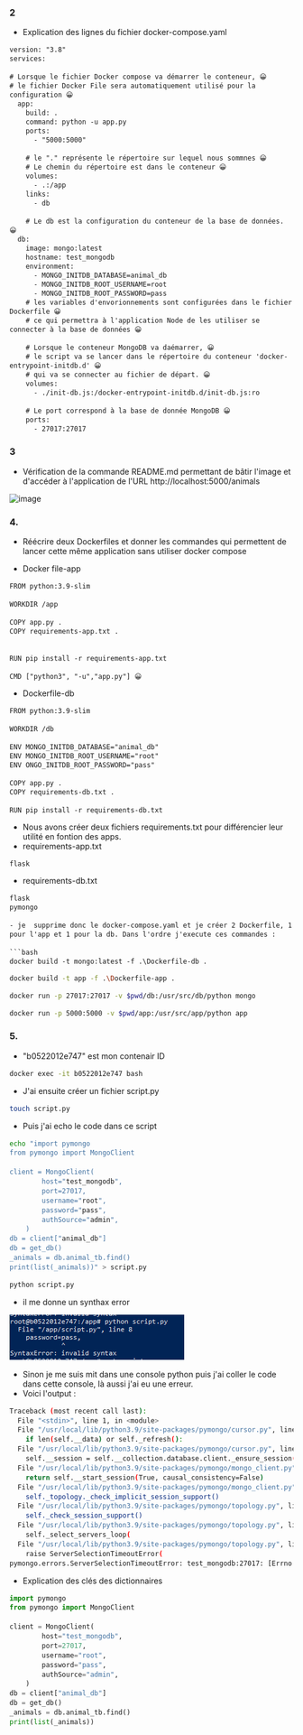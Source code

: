 ### 2

- Explication des lignes du fichier docker-compose.yaml

```
version: "3.8"
services:

# Lorsque le fichier Docker compose va démarrer le conteneur, 😀
# le fichier Docker File sera automatiquement utilisé pour la configuration 😀
  app:
    build: .
    command: python -u app.py
    ports:
      - "5000:5000"
      
    # le "." représente le répertoire sur lequel nous sommnes 😀
    # Le chemin du répertoire est dans le conteneur 😀
    volumes:
      - .:/app
    links:
      - db
    
    # Le db est la configuration du conteneur de la base de données. 😀
  db:
    image: mongo:latest 
    hostname: test_mongodb 
    environment:
      - MONGO_INITDB_DATABASE=animal_db
      - MONGO_INITDB_ROOT_USERNAME=root
      - MONGO_INITDB_ROOT_PASSWORD=pass
    # les variables d'envorionnements sont configurées dans le fichier Dockerfile 😀
    # ce qui permettra à l'application Node de les utiliser se connecter à la base de données 😀

    # Lorsque le conteneur MongoDB va daémarrer, 😀
    # le script va se lancer dans le répertoire du conteneur 'docker-entrypoint-initdb.d' 😀
    # qui va se connecter au fichier de départ. 😀
    volumes:
      - ./init-db.js:/docker-entrypoint-initdb.d/init-db.js:ro

    # Le port correspond à la base de donnée MongoDB 😀
    ports: 
      - 27017:27017
```
### 3

- Vérification de la commande README.md permettant de bâtir l'image et d'accéder à l'application de l'URL http://localhost:5000/animals

![image](https://github.com/Sombra26/docker-1-project-part-2/assets/108517832/8c06855f-97c5-4531-9440-342658e0a1e4)
### 4.
- Réécrire deux Dockerfiles et donner les commandes qui permettent de lancer cette même application sans utiliser docker compose

- Docker file-app

```
FROM python:3.9-slim

WORKDIR /app

COPY app.py .
COPY requirements-app.txt .


RUN pip install -r requirements-app.txt

CMD ["python3", "-u","app.py"] 😀
```
- Dockerfile-db

```
FROM python:3.9-slim

WORKDIR /db

ENV MONGO_INITDB_DATABASE="animal_db"
ENV MONGO_INITDB_ROOT_USERNAME="root"
ENV ONGO_INITDB_ROOT_PASSWORD="pass"

COPY app.py .
COPY requirements-db.txt .

RUN pip install -r requirements-db.txt
```
- Nous avons créer deux fichiers requirements.txt pour différencier leur utilité en fontion des apps.
- requirements-app.txt
```
flask
```

- requirements-db.txt
```
flask
pymongo

- je  supprime donc le docker-compose.yaml et je créer 2 Dockerfile, 1 pour l'app et 1 pour la db. Dans l'ordre j'execute ces commandes :

```bash
docker build -t mongo:latest -f .\Dockerfile-db .
```

```bash
docker build -t app -f .\Dockerfile-app .
```

```bash
docker run -p 27017:27017 -v $pwd/db:/usr/src/db/python mongo
```

```bash
docker run -p 5000:5000 -v $pwd/app:/usr/src/app/python app
```

### 5.

- "b0522012e747" est mon contenair ID

```bash
docker exec -it b0522012e747 bash
```

- J'ai ensuite créer un fichier script.py

```bash
touch script.py
```

- Puis j'ai echo le code dans ce script 

```bash
echo "import pymongo
from pymongo import MongoClient

client = MongoClient(
        host="test_mongodb",
        port=27017,
        username="root",
        password="pass",
        authSource="admin",
    )
db = client["animal_db"]
db = get_db()
_animals = db.animal_tb.find()
print(list(_animals))" > script.py
```

```bash
python script.py
```

- il me donne un synthax error 

![Alt text](image.png)

- Sinon je me suis mit dans une console python puis j'ai coller le code dans cette console, là aussi j'ai eu une erreur.
- Voici l'output :

```bash
Traceback (most recent call last):
  File "<stdin>", line 1, in <module>
  File "/usr/local/lib/python3.9/site-packages/pymongo/cursor.py", line 1251, in next
    if len(self.__data) or self._refresh():
  File "/usr/local/lib/python3.9/site-packages/pymongo/cursor.py", line 1142, in _refresh
    self.__session = self.__collection.database.client._ensure_session()
  File "/usr/local/lib/python3.9/site-packages/pymongo/mongo_client.py", line 1758, in _ensure_session
    return self.__start_session(True, causal_consistency=False)
  File "/usr/local/lib/python3.9/site-packages/pymongo/mongo_client.py", line 1703, in __start_session
    self._topology._check_implicit_session_support()
  File "/usr/local/lib/python3.9/site-packages/pymongo/topology.py", line 538, in _check_implicit_session_support
    self._check_session_support()
  File "/usr/local/lib/python3.9/site-packages/pymongo/topology.py", line 554, in _check_session_support
    self._select_servers_loop(
  File "/usr/local/lib/python3.9/site-packages/pymongo/topology.py", line 238, in _select_servers_loop
    raise ServerSelectionTimeoutError(
pymongo.errors.ServerSelectionTimeoutError: test_mongodb:27017: [Errno -2] Name or service not known, Timeout: 30s, Topology Description: <TopologyDescription id: 64cb727a8cee9def05ce4da4, topology_type: Unknown, servers: [<ServerDescription ('test_mongodb', 27017) server_type: Unknown, rtt: None, error=AutoReconnect('test_mongodb:27017: [Errno -2] Name or service not known')>]>
```

- Explication des clés des dictionnaires

```python
import pymongo
from pymongo import MongoClient

client = MongoClient(
        host="test_mongodb",
        port=27017,
        username="root",
        password="pass",
        authSource="admin",
    )
db = client["animal_db"]
db = get_db()
_animals = db.animal_tb.find()
print(list(_animals))
```
